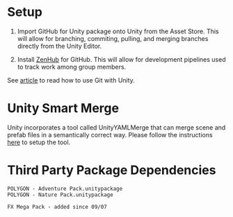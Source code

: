 # Setup

1. Import GitHub for Unity package onto Unity from the Asset Store. This will allow for branching, commiting, pulling, and merging branches directly from the Unity Editor.

2. Install [ZenHub](https://www.zenhub.com/extension "Zenhub Webpage") for GitHub. This will allow for development pipelines used to track work among group members.

See [article](https://thoughtbot.com/blog/how-to-git-with-unity "How to Git with Unity") to read how to use Git with Unity.

# Unity Smart Merge

Unity incorporates a tool called UnityYAMLMerge that can merge scene and prefab files in a semantically correct way. Please follow the instructions [here](https://github.com/anacat/unity-mergetool) to setup the tool.

# Third Party Package Dependencies

	POLYGON - Adventure Pack.unitypackage
	POLYGON - Nature Pack.unitypackage
	
	FX Mega Pack - added since 09/07
